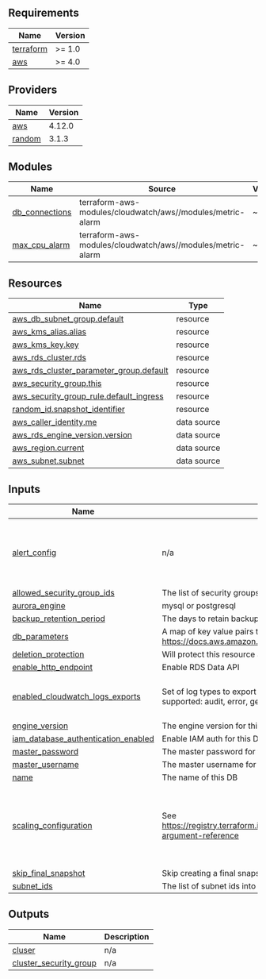## Requirements

| Name | Version |
|------|---------|
| <a name="requirement_terraform"></a> [terraform](#requirement\_terraform) | >= 1.0 |
| <a name="requirement_aws"></a> [aws](#requirement\_aws) | >= 4.0 |

## Providers

| Name | Version |
|------|---------|
| <a name="provider_aws"></a> [aws](#provider\_aws) | 4.12.0 |
| <a name="provider_random"></a> [random](#provider\_random) | 3.1.3 |

## Modules

| Name | Source | Version |
|------|--------|---------|
| <a name="module_db_connections"></a> [db\_connections](#module\_db\_connections) | terraform-aws-modules/cloudwatch/aws//modules/metric-alarm | ~> 2.0 |
| <a name="module_max_cpu_alarm"></a> [max\_cpu\_alarm](#module\_max\_cpu\_alarm) | terraform-aws-modules/cloudwatch/aws//modules/metric-alarm | ~> 2.0 |

## Resources

| Name | Type |
|------|------|
| [aws_db_subnet_group.default](https://registry.terraform.io/providers/hashicorp/aws/latest/docs/resources/db_subnet_group) | resource |
| [aws_kms_alias.alias](https://registry.terraform.io/providers/hashicorp/aws/latest/docs/resources/kms_alias) | resource |
| [aws_kms_key.key](https://registry.terraform.io/providers/hashicorp/aws/latest/docs/resources/kms_key) | resource |
| [aws_rds_cluster.rds](https://registry.terraform.io/providers/hashicorp/aws/latest/docs/resources/rds_cluster) | resource |
| [aws_rds_cluster_parameter_group.default](https://registry.terraform.io/providers/hashicorp/aws/latest/docs/resources/rds_cluster_parameter_group) | resource |
| [aws_security_group.this](https://registry.terraform.io/providers/hashicorp/aws/latest/docs/resources/security_group) | resource |
| [aws_security_group_rule.default_ingress](https://registry.terraform.io/providers/hashicorp/aws/latest/docs/resources/security_group_rule) | resource |
| [random_id.snapshot_identifier](https://registry.terraform.io/providers/hashicorp/random/latest/docs/resources/id) | resource |
| [aws_caller_identity.me](https://registry.terraform.io/providers/hashicorp/aws/latest/docs/data-sources/caller_identity) | data source |
| [aws_rds_engine_version.version](https://registry.terraform.io/providers/hashicorp/aws/latest/docs/data-sources/rds_engine_version) | data source |
| [aws_region.current](https://registry.terraform.io/providers/hashicorp/aws/latest/docs/data-sources/region) | data source |
| [aws_subnet.subnet](https://registry.terraform.io/providers/hashicorp/aws/latest/docs/data-sources/subnet) | data source |

## Inputs

| Name | Description | Type | Default | Required |
|------|-------------|------|---------|:--------:|
| <a name="input_alert_config"></a> [alert\_config](#input\_alert\_config) | n/a | <pre>object({<br>    max_connections_pct     = number<br>    max_cpu_utilization_pct = number<br>    alert_topics            = optional(list(string))<br>  })</pre> | <pre>{<br>  "alert_topics": null,<br>  "max_connections_pct": 50,<br>  "max_cpu_utilization_pct": 50<br>}</pre> | no |
| <a name="input_allowed_security_group_ids"></a> [allowed\_security\_group\_ids](#input\_allowed\_security\_group\_ids) | The list of security groups allowed to access this instance | `list(string)` | n/a | yes |
| <a name="input_aurora_engine"></a> [aurora\_engine](#input\_aurora\_engine) | mysql or postgresql | `string` | n/a | yes |
| <a name="input_backup_retention_period"></a> [backup\_retention\_period](#input\_backup\_retention\_period) | The days to retain backups for. | `number` | `7` | no |
| <a name="input_db_parameters"></a> [db\_parameters](#input\_db\_parameters) | A map of key value pairs that will be created as a DB Parameter group: https://docs.aws.amazon.com/AmazonRDS/latest/UserGuide/USER_WorkingWithParamGroups.html | `map(string)` | `{}` | no |
| <a name="input_deletion_protection"></a> [deletion\_protection](#input\_deletion\_protection) | Will protect this resource against deletion | `bool` | `true` | no |
| <a name="input_enable_http_endpoint"></a> [enable\_http\_endpoint](#input\_enable\_http\_endpoint) | Enable RDS Data API | `bool` | `true` | no |
| <a name="input_enabled_cloudwatch_logs_exports"></a> [enabled\_cloudwatch\_logs\_exports](#input\_enabled\_cloudwatch\_logs\_exports) | Set of log types to export to cloudwatch. If omitted, no logs will be exported. The following log types are supported: audit, error, general, slowquery, postgresql | `set(string)` | <pre>[<br>  "error",<br>  "slowquery"<br>]</pre> | no |
| <a name="input_engine_version"></a> [engine\_version](#input\_engine\_version) | The engine version for this cluster. e.g. 13.6 | `string` | n/a | yes |
| <a name="input_iam_database_authentication_enabled"></a> [iam\_database\_authentication\_enabled](#input\_iam\_database\_authentication\_enabled) | Enable IAM auth for this DB | `bool` | `true` | no |
| <a name="input_master_password"></a> [master\_password](#input\_master\_password) | The master password for this instance | `string` | `null` | no |
| <a name="input_master_username"></a> [master\_username](#input\_master\_username) | The master username for this instance | `string` | `null` | no |
| <a name="input_name"></a> [name](#input\_name) | The name of this DB | `string` | n/a | yes |
| <a name="input_scaling_configuration"></a> [scaling\_configuration](#input\_scaling\_configuration) | See https://registry.terraform.io/providers/hashicorp/aws/latest/docs/resources/rds_cluster#scaling_configuration-argument-reference | <pre>object({<br>    auto_pause               = bool<br>    max_capacity             = number<br>    min_capacity             = number<br>    seconds_until_auto_pause = optional(number)<br>    timeout_action           = optional(string)<br>  })</pre> | n/a | yes |
| <a name="input_skip_final_snapshot"></a> [skip\_final\_snapshot](#input\_skip\_final\_snapshot) | Skip creating a final snapshot when this DB is deleted | `bool` | `false` | no |
| <a name="input_subnet_ids"></a> [subnet\_ids](#input\_subnet\_ids) | The list of subnet ids into which this DB will be deployed | `list(string)` | n/a | yes |

## Outputs

| Name | Description |
|------|-------------|
| <a name="output_cluser"></a> [cluser](#output\_cluser) | n/a |
| <a name="output_cluster_security_group"></a> [cluster\_security\_group](#output\_cluster\_security\_group) | n/a |
